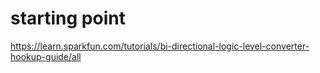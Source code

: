 # starting point

https://learn.sparkfun.com/tutorials/bi-directional-logic-level-converter-hookup-guide/all
